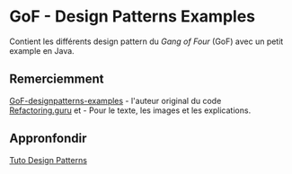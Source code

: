 # GoF - Design Patterns Examples
Contient les différents design pattern du *Gang of Four* (GoF) avec un petit example en Java.

## Remerciemment
[GoF-designpatterns-examples](https://github.com/jdoch/GoF-designpatterns-examples) - l'auteur original du code \
[Refactoring.guru](https://refactoring.guru/design-patterns/catalog) et  - Pour le texte, les images et les explications.

## Appronfondir
[Tuto Design Patterns](https://www.tutorialspoint.com/design_pattern/design_pattern_overview.htm)
